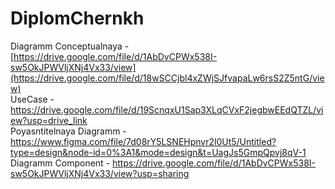 # DiplomChernkh
Diagramm Conceptualnaya - [https://drive.google.com/file/d/1AbDvCPWx538I-sw5OkJPWVljXNj4Vx33/view](https://drive.google.com/file/d/18wSCCjbl4xZWjSJfvapaLw6rsS2Z5ntG/view) <br>
UseCase - https://drive.google.com/file/d/19ScnqxU1Sap3XLqCVxF2jegbwEEdQTZL/view?usp=drive_link <br>
Poyasntitelnaya Diagramm - https://www.figma.com/file/7d08rY5LSNEHpnvr2l0Ut5/Untitled?type=design&node-id=0%3A1&mode=design&t=UagJs5GmpQpvj8qV-1 <br>
Diagramm Component - https://drive.google.com/file/d/1AbDvCPWx538I-sw5OkJPWVljXNj4Vx33/view?usp=sharing <br>
